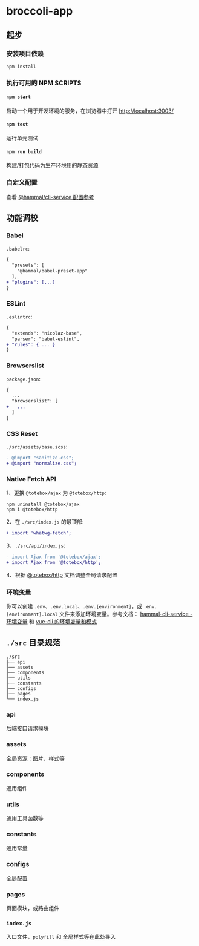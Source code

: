 # broccoli-app

## 起步

### 安装项目依赖

```
npm install
```

### 执行可用的 NPM SCRIPTS

#### `npm start`

启动一个用于开发环境的服务，在浏览器中打开 [http://localhost:3003/](http://localhost:3003/)

#### `npm test`

运行单元测试

#### `npm run build`

构建/打包代码为生产环境用的静态资源

### 自定义配置

查看 [@hammal/cli-service 配置参考](https://github.com/nicolaszhao/hammal/blob/master/packages/cli-service/README.md)

## 功能调校

### Babel

`.babelrc`:

```diff
{
  "presets": [
    "@hammal/babel-preset-app"
  ],
+ "plugins": [...]
}
```

### ESLint

`.eslintrc`:

```diff
{
  "extends": "nicolaz-base",
  "parser": "babel-eslint",
+ "rules": { ... }
}
```

### Browserslist

`package.json`:

```diff
{
  ...
  "browserslist": [
+   ...
  ]
}
```

### CSS Reset

`./src/assets/base.scss`:

```diff
- @import "sanitize.css";
+ @import "normalize.css";
```

### Native Fetch API

1、更换 `@totebox/ajax` 为 `@totebox/http`:

```
npm uninstall @totebox/ajax
npm i @totebox/http
```

2、在 `./src/index.js` 的最顶部:

```diff
+ import 'whatwg-fetch';
```

3、`./src/api/index.js`:

```diff
- import Ajax from '@totebox/ajax';
+ import Ajax from '@totebox/http';
```

4、根据 [@totebox/http](https://github.com/nicolaszhao/totebox/tree/master/packages/http) 文档调整全局请求配置

### 环境变量

你可以创建 `.env`、`.env.local`、`.env.[environment]`，或 `.env.[environment].local` 文件来添加环境变量。参考文档： [hammal-cli-service - 环境变量](https://github.com/nicolaszhao/hammal/tree/master/packages/cli-service#%E7%8E%AF%E5%A2%83%E5%8F%98%E9%87%8F) 和 [vue-cli 的环境变量和模式](https://cli.vuejs.org/zh/guide/mode-and-env.html#%E6%A8%A1%E5%BC%8F)

## `./src` 目录规范

```
./src
├── api
├── assets
├── components
├── utils
├── constants
├── configs
├── pages
└── index.js
```

### api

后端接口请求模块

### assets

全局资源：图片、样式等

### components

通用组件

### utils

通用工具函数等

### constants

通用常量

### configs

全局配置

### pages

页面模块，或路由组件

### `index.js`

入口文件，`polyfill` 和 全局样式等在此处导入
